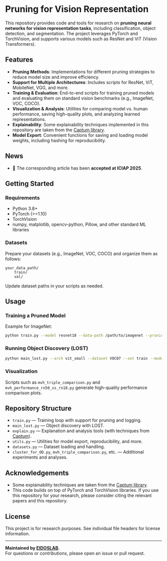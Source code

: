 # Pruning for Vision Representation

This repository provides code and tools for research on **pruning neural networks for vision representation tasks**, including classification, object detection, and segmentation. The project leverages PyTorch and TorchVision, and supports various models such as ResNet and ViT (Vision Transformers).

## Features

- **Pruning Methods**: Implementations for different pruning strategies to reduce model size and improve efficiency.
- **Support for Multiple Architectures**: Includes scripts for ResNet, ViT, MobileNet, VGG, and more.
- **Training & Evaluation**: End-to-end scripts for training pruned models and evaluating them on standard vision benchmarks (e.g., ImageNet, VOC, COCO).
- **Visualization & Analysis**: Utilities for comparing model vs. human performance, saving high-quality plots, and analyzing learned representations.
- **Explainability**: Some explainability techniques implemented in this repository are taken from the [Captum library](https://captum.ai/).
- **Model Export**: Convenient functions for saving and loading model weights, including hashing for reproducibility.

## News

- 📄 The corresponding article has been **accepted at ICIAP 2025**.

## Getting Started

### Requirements

- Python 3.8+
- PyTorch (>=1.10)
- TorchVision
- numpy, matplotlib, opencv-python, Pillow, and other standard ML libraries

### Datasets

Prepare your datasets (e.g., ImageNet, VOC, COCO) and organize them as follows:

```
your_data_path/
    train/
    val/
```
Update dataset paths in your scripts as needed.

## Usage

### Training a Pruned Model

Example for ImageNet:

```bash
python train.py --model resnet18 --data-path /path/to/imagenet --pruning-method snip --target-sparsity 0.5 --epochs 90 --output-dir ./results
```

### Running Object Discovery (LOST)

```bash
python main_lost.py --arch vit_small --dataset VOC07 --set train --models-dir /path/to/models --data-path /path/to/data
```

### Visualization

Scripts such as `mvh_triple_comparison.py` and `mvh_performance_rn50_vs_rn18.py` generate high-quality performance comparison plots.

## Repository Structure

- `train.py` — Training loop with support for pruning and logging.
- `main_lost.py` — Object discovery with LOST.
- `explain.py` — Explanation and analysis tools (with techniques from [Captum](https://captum.ai/)).
- `utils.py` — Utilities for model export, reproducibility, and more.
- `datasets.py` — Dataset loading and handling.
- `cluster_for_OD.py`, `mvh_triple_comparison.py`, etc. — Additional experiments and analyses.

## Acknowledgements

- Some explainability techniques are taken from the [Captum library](https://captum.ai/).
- This code builds on top of PyTorch and TorchVision libraries. If you use this repository for your research, please consider citing the relevant papers and this repository.

## License

This project is for research purposes. See individual file headers for license information.

---

**Maintained by [EIDOSLAB](https://eidos.di.unito.it/).**  
For questions or contributions, please open an issue or pull request.

